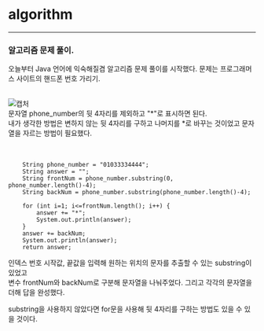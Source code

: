 # algorithm
***

### 알고리즘 문제 풀이.
오늘부터 Java 언어에 익숙해질겸 알고리즘 문제 풀이를 시작했다.
문제는 프로그래머스 사이트의 핸드폰 번호 가리기.
<br><br>


![캡처](https://user-images.githubusercontent.com/108318494/219030185-064f2f63-4c11-4ce3-b8cb-8e91315d072d.JPG)<br>
문자열 phone_number의 뒷 4자리를 제외하고 "*"로 표시하면 된다.<br>
내가 생각한 방법은 변하지 않는 뒷 4자리를 구하고 나머지를 *로 바꾸는 것이었고 문자열을 자르는 방법이 필요했다.
<br><br><br>




```
    String phone_number = "01033334444";
    String answer = "";
    String frontNum = phone_number.substring(0, phone_number.length()-4);
    String backNum = phone_number.substring(phone_number.length()-4);

    for (int i=1; i<=frontNum.length(); i++) {
        answer += "*";
        System.out.println(answer);
    }
    answer += backNum;
    System.out.println(answer);
    return answer;
```
인덱스 번호 시작값, 끝값을 입력해 원하는 위치의 문자를 추출할 수 있는 substring이 있었고<br>
변수 frontNum와 backNum로 구분해 문자열을 나눠주었다. 그리고 각각의 문자열을 더해 답을 완성했다.


substring을 사용하지 않았다면 for문을 사용해 뒷 4자리를 구하는 방법도 있을 수 있을 것이다. 



